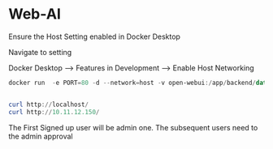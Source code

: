 # Web-AI 


Ensure the Host Setting enabled in Docker Desktop

Navigate to setting 

Docker Desktop --> Features in Development --> Enable Host Networking


```Powershell
docker run  -e PORT=80 -d --network=host -v open-webui:/app/backend/data -e OLLAMA_BASE_URL=http://localhost:11434 --name web-ai --restart always ghcr.io/open-webui/open-webui:main


curl http://localhost/
curl http://10.11.12.150/

```

The First Signed up user will be admin one. The subsequent users need to the admin approval